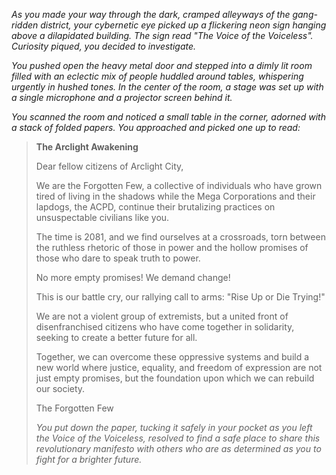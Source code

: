 *As you made your way through the dark, cramped alleyways of the gang-ridden district, your cybernetic eye picked up a flickering neon sign hanging above a dilapidated building. The sign read "The Voice of the Voiceless". Curiosity piqued, you decided to investigate.*

*You pushed open the heavy metal door and stepped into a dimly lit room filled with an eclectic mix of people huddled around tables, whispering urgently in hushed tones. In the center of the room, a stage was set up with a single microphone and a projector screen behind it.*

*You scanned the room and noticed a small table in the corner, adorned with a stack of folded papers. You approached and picked one up to read:*

> **The Arclight Awakening**
>
> Dear fellow citizens of Arclight City,
>
> We are the Forgotten Few, a collective of individuals who have grown tired of living in the shadows while the Mega Corporations and their lapdogs, the ACPD, continue their brutalizing practices on unsuspectable civilians like you.
>
> The time is 2081, and we find ourselves at a crossroads, torn between the ruthless rhetoric of those in power and the hollow promises of those who dare to speak truth to power.
>
> No more empty promises! We demand change!
>
> This is our battle cry, our rallying call to arms: "Rise Up or Die Trying!"
>
> We are not a violent group of extremists, but a united front of disenfranchised citizens who have come together in solidarity, seeking to create a better future for all.
>
> Together, we can overcome these oppressive systems and build a new world where justice, equality, and freedom of expression are not just empty promises, but the foundation upon which we can rebuild our society.
>
> The Forgotten Few
>
> *You put down the paper, tucking it safely in your pocket as you left the Voice of the Voiceless, resolved to find a safe place to share this revolutionary manifesto with others who are as determined as you to fight for a brighter future.*